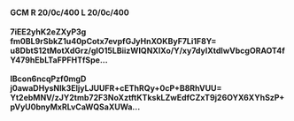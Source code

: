#### GCM R 20/0c/400 L 20/0c/400
**7iEE2yhK2eZXyP3g**<br/>**fm0BL9rSbkZ1u40pCotx7evpfGJyHnXOKByF7Li1F8Y=**<br/>**u8DbtS12tMotXdGrz/gIO15LBiizWIQNXlXo/Y/xy7dyIXtdlwVbcgORAOT4fY479hEbLTaFPFHTfSpe...**<br/><br/>
**lBcon6ncqPzf0mgD**<br/>**j0awaDHysNlk3EljyLJUUFR+cEThRQy+0cP+B8RhVUU=**<br/>**Yt2ebMNV/zJY2tmb72F3NoXztftKTkskLZwEdfCZxT9j26OYX6XYhSzP+pVyU0bnyMxRLvCaWQSaXUWa...**